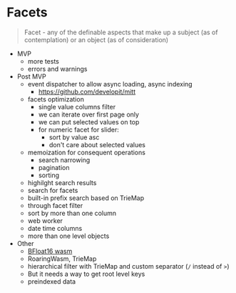 # Facets

> Facet - any of the definable aspects that make up a subject (as of contemplation) or an object (as of consideration)

- MVP
  - more tests
  - errors and warnings
- Post MVP
  - event dispatcher to allow async loading, async indexing
    - https://github.com/developit/mitt
  - facets optimization
    - single value columns filter
    - we can iterate over first page only
    - we can put selected values on top
    - for numeric facet for slider:
      - sort by value asc
      - don't care about selected values
  - memoization for consequent operations
    - search narrowing
    - pagination
    - sorting
  - highilght search results
  - search for facets
  - built-in prefix search based on TrieMap
  - through facet filter
  - sort by more than one column
  - web worker
  - date time columns
  - more than one level objects
- Other
  - [BFloat16 wasm](https://github.com/tc39/proposal-float16array/issues/7)
  - RoaringWasm, TrieMap
  - hierarchical filter with TrieMap and custom separator (`/` instead of `>`)
  - But it needs a way to get root level keys
  - preindexed data
